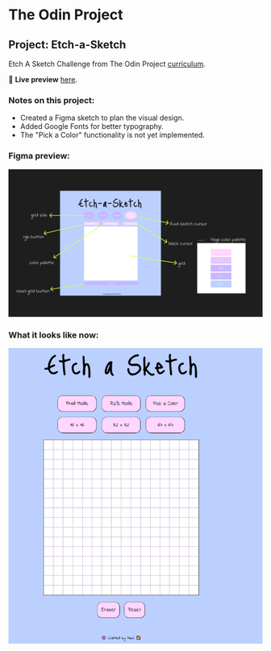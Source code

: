 # The Odin Project

## Project: Etch-a-Sketch

Etch A Sketch Challenge from The Odin Project [curriculum](https://www.theodinproject.com/paths/foundations/courses/foundations/lessons/etch-a-sketch-project).

🔗 **Live preview** [here](https://pauliCodes-x.github.io/etch-a-sketch/).

### Notes on this project:

- Created a Figma sketch to plan the visual design.
- Added Google Fonts for better typography.
- The "Pick a Color" functionality is not yet implemented.

### Figma preview:

![Previsualisation](/images/draft.png)

### What it looks like now:

![Final Look](/images/screenshot.png)
